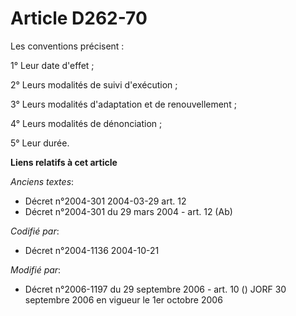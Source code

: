 # Article D262-70

Les conventions précisent :

1° Leur date d'effet ;

2° Leurs modalités de suivi d'exécution ;

3° Leurs modalités d'adaptation et de renouvellement ;

4° Leurs modalités de dénonciation ;

5° Leur durée.

**Liens relatifs à cet article**

_Anciens textes_:

  - Décret n°2004-301 2004-03-29 art. 12
  - Décret n°2004-301 du 29 mars 2004 - art. 12 (Ab)

_Codifié par_:

  - Décret n°2004-1136 2004-10-21

_Modifié par_:

  - Décret n°2006-1197 du 29 septembre 2006 - art. 10 () JORF 30 septembre 2006 en vigueur le 1er octobre 2006
